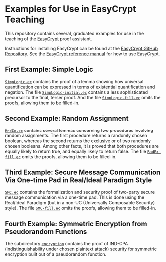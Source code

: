 Examples for Use in EasyCrypt Teaching
====================================================================

This repository contains several, graduated examples for use in the
teaching of the [EasyCrypt](https://www.easycrypt.info/trac/) proof
assistant.

Instructions for installing EasyCrypt can be found at the [EasyCrypt
GitHub Repository](https://github.com/EasyCrypt/easycrypt).  See the
[EasyCrypt reference
manual](https://www.easycrypt.info/documentation/refman.pdf) for how
to use EasyCrypt.

First Example: Simple Logic
--------------------------------------------------------------------

[`SimpLogic.ec`](../master/SimpLogic.ec) contains the proof of a lemma
showing how universal quantification can be expressed in terms
of existential quantification and negation. The file 
[`SimpLogic-initial.ec`](../master/SimpLogic-initial.ec) contains
a less sophisticated precursor to the final, terser proof. And the file
[`SimpLogic-fill.ec`](../master/SimpLogic-fill.ec) omits the
proofs, allowing them to be filled-in.

Second Example: Random Assignment
--------------------------------------------------------------------

[`RndEx.ec`](../master/RndEx.ec) contains several lemmas concerning
two procedures involving random assignments. The first procedure
returns a randomly chosen boolean, whereas the second returns the
exclusive or of two randomly chosen booleans. Among other facts,
it is proved that both procedures are equally likely to return
true, and equally likely to return false. The file
[`RndEx-fill.ec`](../master/RndEx-fill.ec) omits the proofs,
allowing them to be filled-in.

Third Example: Secure Message Communication Via One-time Pad in
Real/Ideal Paradigm Style
--------------------------------------------------------------------

[`SMC.ec`](../master/SMC.ec) contains the formalization and security
proof of two-party secure message communication via a one-time
pad. This is done using the Real/Ideal Paradigm (but in a non-UC
(Universally Composable Security) style). 
The file [`SMC-fill.ec`](../master/SMC-fill.ec) omits the proofs,
allowing them to be filled-in.

Fourth Example: Symmetric Encryption from Pseudorandom Functions
--------------------------------------------------------------------

The subdirectory [`encryption`](../master/encryption) contains the proof
of IND-CPA (indistinguishability under chosen plaintext attack)
security for symmetric encryption built out of a pseudorandom
function.
